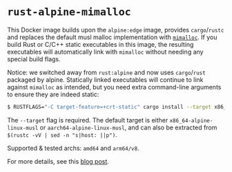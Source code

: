 # `rust-alpine-mimalloc`

This Docker image builds upon the `alpine:edge` image, provides
`cargo`/`rustc` and replaces the default musl malloc implementation
with [`mimalloc`](https://github.com/microsoft/mimalloc). If you build
Rust or C/C++ static executables in this image, the resulting
executables will automatically link with `mimalloc` without needing
any special build flags.

Notice: we switched away from `rust:alpine` and now uses
`cargo`/`rust` packaged by alpine. Statically linked executables will
continue to link against `mimalloc` as intended, but you need extra
command-line arguments to ensure they are indeed static:

```sh
$ RUSTFLAGS="-C target-feature=+crt-static" cargo install --target x86_64-alpine-linux-musl foo
```

The `--target` flag is required. The default target is either
`x86_64-alpine-linux-musl` or `aarch64-alpine-linux-musl`, and can
also be extracted from `$(rustc -vV | sed -n "s|host: ||p")`.

Supported & tested archs: `amd64` and `arm64/v8`.

For more details, see this [blog
post](https://www.tweag.io/blog/2023-08-10-rust-static-link-with-mimalloc).
